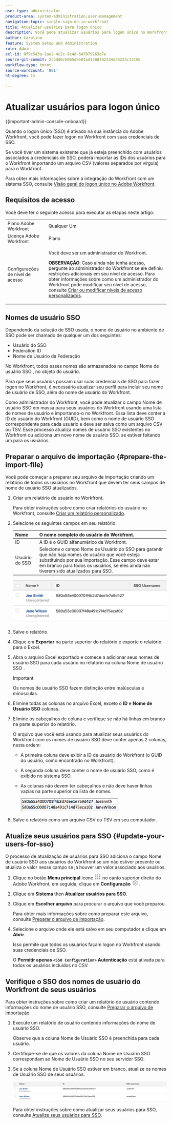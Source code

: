 ```yaml
---
user-type: administrator
product-area: system-administration;user-management
navigation-topic: single-sign-on-in-workfront
title: Atualizar usuários para logon único
description: Você pode atualizar usuários para logon único no Workfront.
author: Caroline
feature: System Setup and Administration
role: Admin
exl-id: 0f9c543a-2ae2-4c2c-9c4d-647079263a7e
source-git-commit: 2cbdd0cb065dee01ad128d782334a55233c13156
workflow-type: tm+mt
source-wordcount: '801'
ht-degree: 1%

---
```


# Atualizar usuários para logon único

{{important-admin-console-onboard}}

Quando o logon único (SSO) é ativado na sua instância do Adobe Workfront, você pode fazer logon no Workfront com suas credenciais de SSO.

Se você tiver um sistema existente que já esteja preenchido com usuários associados a credenciais de SSO, poderá importar as IDs dos usuários para o Workfront importando um arquivo CSV (valores separados por vírgula) para o Workfront.

Para obter mais informações sobre a integração do Workfront com um sistema SSO, consulte [Visão geral do logon único no Adobe Workfront](../../../administration-and-setup/add-users/single-sign-on/sso-in-workfront.md).


## Requisitos de acesso

Você deve ter o seguinte acesso para executar as etapas neste artigo:

<table style="table-layout:auto"> 
 <col> 
 <col> 
 <tbody> 
  <tr> 
   <td role="rowheader">Plano Adobe Workfront</td> 
   <td>Qualquer Um</td> 
  </tr> 
  <tr> 
   <td role="rowheader">Licença Adobe Workfront</td> 
   <td>Plano</td> 
  </tr> 
  <tr> 
   <td role="rowheader">Configurações de nível de acesso</td> 
   <td> <p>Você deve ser um administrador do Workfront.</p> <p><b>OBSERVAÇÃO</b>: Caso ainda não tenha acesso, pergunte ao administrador do Workfront se ele definiu restrições adicionais em seu nível de acesso. Para obter informações sobre como um administrador do Workfront pode modificar seu nível de acesso, consulte <a href="../../../administration-and-setup/add-users/configure-and-grant-access/create-modify-access-levels.md" class="MCXref xref">Criar ou modificar níveis de acesso personalizados</a>.</p> </td> 
  </tr> 
 </tbody> 
</table>

## Nomes de usuário SSO

Dependendo da solução de SSO usada, o nome de usuário no ambiente de SSO pode ser chamado de qualquer um dos seguintes:

* Usuário do SSO
* Federation ID
* Nome de Usuário da Federação

No Workfront, todos esses nomes são armazenados no campo Nome de usuário SSO , no objeto do usuário.

Para que seus usuários possam usar suas credenciais de SSO para fazer logon no Workfront, é necessário atualizar seu perfil para incluir seu nome de usuário de SSO, além do nome de usuário do Workfront.

Como administrador do Workfront, você pode atualizar o campo Nome de usuário SSO em massa para seus usuários do Workfront usando uma lista de nomes de usuário e importando-o no Workfront. Essa lista deve conter a ID de usuário do Workfront (GUID), bem como o nome de usuário SSO correspondente para cada usuário e deve ser salva como um arquivo CSV ou TSV. Esse processo atualiza nomes de usuário SSO existentes no Workfront ou adiciona um novo nome de usuário SSO, se estiver faltando um para os usuários.

## Preparar o arquivo de importação {#prepare-the-import-file}

Você pode começar a preparar seu arquivo de importação criando um relatório de todos os usuários no Workfront que devem ter seus campos de nome de usuário SSO atualizados.

1. Criar um relatório de usuário no Workfront.

   Para obter instruções sobre como criar relatórios do usuário no Workfront, consulte [Criar um relatório personalizado](../../../reports-and-dashboards/reports/creating-and-managing-reports/create-custom-report.md).

1. Selecione os seguintes campos em seu relatório:

   | Nome | O nome completo do usuário do Workfront. |
   |---|---|
   | ID | A ID é o GUID alfanumérico da Workfront. |
   | Usuário do SSO | Selecione o campo Nome de Usuário do SSO para garantir que não haja nomes de usuário que você esteja substituindo por sua importação. Esse campo deve estar em branco para todos os usuários, se eles ainda não tiverem sido atualizados para SSO. |

   ![](assets/users-with-sso-username-and-no-sso-access-only-field.png)

1. Salve o relatório.
1. Clique em **Exportar** na parte superior do relatório e exporte o relatório para o Excel.
1. Abra o arquivo Excel exportado e comece a adicionar seus nomes de usuário SSO para cada usuário no relatório na coluna Nome de usuário SSO .

   >[!IMPORTANT]
   >
   >Os nomes de usuário SSO fazem distinção entre maiúsculas e minúsculas.

1. Elimine todas as colunas no arquivo Excel, exceto o **ID** e **Nome de Usuário SSO** colunas.

1. Elimine os cabeçalhos de coluna e verifique se não há linhas em branco na parte superior do relatório.

   O arquivo que você está usando para atualizar seus usuários do Workfront com os nomes de usuário SSO deve conter apenas 2 colunas, nesta ordem:

   * A primeira coluna deve exibir a ID de usuário do Workfront (o GUID do usuário, como encontrado no Workfront).
   * A segunda coluna deve conter o nome de usuário SSO, como é exibido no sistema SSO.
   * As colunas não devem ter cabeçalhos e não deve haver linhas vazias na parte superior da lista de nomes.

      ![](assets/update-users-for-sso-csv-file-for-import.png)

1. Salve o relatório como um arquivo CSV ou TSV em seu computador.

## Atualize seus usuários para SSO {#update-your-users-for-sso}

O processo de atualização de usuários para SSO adiciona o campo Nome de usuário SSO aos usuários do Workfront se um não estiver presente ou atualiza o valor nesse campo se já houver um valor associado aos usuários.

1. Clique no botão **Menu principal** ícone ![](assets/main-menu-icon.png) no canto superior direito do Adobe Workfront, em seguida, clique em **Configuração** ![](assets/gear-icon-settings.png).

1. Clique em **Sistema** then **Atualizar usuários para SSO**.

1. Clique em **Escolher arquivo** para procurar o arquivo que você preparou.

   Para obter mais informações sobre como preparar este arquivo, consulte [Preparar o arquivo de importação](#prepare-the-import-file).

1. Selecione o arquivo onde ele está salvo em seu computador e clique em **Abrir**.

   Isso permite que todos os usuários façam logon no Workfront usando suas credenciais de SSO.

   O **Permitir apenas `<SSO Configuration>` Autenticação** está ativada para todos os usuários incluídos no CSV.

## Verifique o SSO dos nomes de usuário do Workfront de seus usuários

Para obter instruções sobre como criar um relatório de usuário contendo informações do nome de usuário SSO, consulte [Preparar o arquivo de importação](#prepare-the-import-file).

1. Execute um relatório de usuário contendo informações do nome de usuário SSO.

   Observe que a coluna Nome de Usuário SSO é preenchida para cada usuário.

1. Certifique-se de que os valores da coluna Nome de Usuário SSO correspondam ao Nome de Usuário SSO no seu servidor SSO.
1. Se a coluna Nome de Usuário SSO estiver em branco, atualize os nomes de Usuário SSO de seus usuários.

   ![](assets/users-with-sso-field-updated.png)

   Para obter instruções sobre como atualizar seus usuários para SSO, consulte [Atualize seus usuários para SSO](#update-your-users-for-sso).
